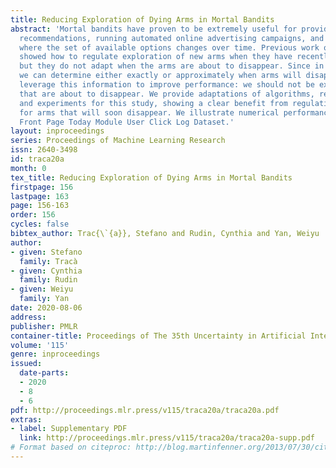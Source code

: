 ```yaml
---
title: Reducing Exploration of Dying Arms in Mortal Bandits
abstract: 'Mortal bandits have proven to be extremely useful for providing news article
  recommendations, running automated online advertising campaigns, and for other applications
  where the set of available options changes over time. Previous work on this problem
  showed how to regulate exploration of new arms when they have recently appeared,
  but they do not adapt when the arms are about to disappear. Since in most applications
  we can determine either exactly or approximately when arms will disappear, we can
  leverage this information to improve performance: we should not be exploring arms
  that are about to disappear. We provide adaptations of algorithms, regret bounds,
  and experiments for this study, showing a clear benefit from regulating greed (exploration/exploitation)
  for arms that will soon disappear. We illustrate numerical performance on the Yahoo!
  Front Page Today Module User Click Log Dataset.'
layout: inproceedings
series: Proceedings of Machine Learning Research
issn: 2640-3498
id: traca20a
month: 0
tex_title: Reducing Exploration of Dying Arms in Mortal Bandits
firstpage: 156
lastpage: 163
page: 156-163
order: 156
cycles: false
bibtex_author: Trac{\`{a}}, Stefano and Rudin, Cynthia and Yan, Weiyu
author:
- given: Stefano
  family: Tracà
- given: Cynthia
  family: Rudin
- given: Weiyu
  family: Yan
date: 2020-08-06
address: 
publisher: PMLR
container-title: Proceedings of The 35th Uncertainty in Artificial Intelligence Conference
volume: '115'
genre: inproceedings
issued:
  date-parts:
  - 2020
  - 8
  - 6
pdf: http://proceedings.mlr.press/v115/traca20a/traca20a.pdf
extras:
- label: Supplementary PDF
  link: http://proceedings.mlr.press/v115/traca20a/traca20a-supp.pdf
# Format based on citeproc: http://blog.martinfenner.org/2013/07/30/citeproc-yaml-for-bibliographies/
---
```

